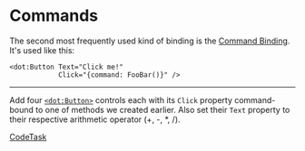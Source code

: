 # Commands

The second most frequently used kind of binding is the [Command Binding][command]. It's used like this:

```dothtml
<dot:Button Text="Click me!"
            Click="{command: FooBar()}" />
```

---

Add four [`<dot:Button>`][button] controls each with its `Click` property command-bound to one of methods we created
earlier. Also set their `Text` property to their respective arithmetic operator (+, -, *, /).

[command]: https://www.dotvvm.com/docs/tutorials/basics-command-binding
[button]: https://www.dotvvm.com/docs/controls/businesspack/Button

[CodeTask](/resources/principles/view_commands.dothtml.csx)